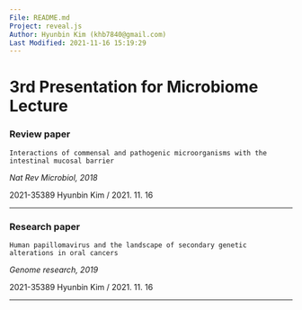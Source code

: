 ```yaml
---
File: README.md
Project: reveal.js
Author: Hyunbin Kim (khb7840@gmail.com)
Last Modified: 2021-11-16 15:19:29
---
```


# 3rd Presentation for Microbiome Lecture

### Review paper
`Interactions of commensal and pathogenic microorganisms with the intestinal mucosal barrier`

*Nat Rev Microbiol, 2018*

2021-35389 Hyunbin Kim / 2021. 11. 16

---

### Research paper
`Human papillomavirus and the landscape of secondary genetic alterations in oral cancers`

*Genome research, 2019*

2021-35389 Hyunbin Kim / 2021. 11. 16

---